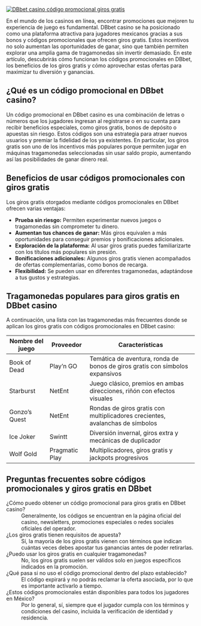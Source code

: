[![DBbet casino código promocional giros gratis](https://123-caf.pages.dev/gitsignup.png)](https://vrmoo.ru/Bt82HjjY)

<p>En el mundo de los casinos en línea, encontrar promociones que mejoren tu experiencia de juego es fundamental. DBbet casino se ha posicionado como una plataforma atractiva para jugadores mexicanos gracias a sus bonos y códigos promocionales que ofrecen giros gratis. Estos incentivos no solo aumentan las oportunidades de ganar, sino que también permiten explorar una amplia gama de tragamonedas sin invertir demasiado. En este artículo, descubrirás cómo funcionan los códigos promocionales en DBbet, los beneficios de los giros gratis y cómo aprovechar estas ofertas para maximizar tu diversión y ganancias.</p>  <h2>¿Qué es un código promocional en DBbet casino?</h2> <p>Un código promocional en DBbet casino es una combinación de letras o números que los jugadores ingresan al registrarse o en su cuenta para recibir beneficios especiales, como giros gratis, bonos de depósito o apuestas sin riesgo. Estos códigos son una estrategia para atraer nuevos usuarios y premiar la fidelidad de los ya existentes. En particular, los giros gratis son uno de los incentivos más populares porque permiten jugar en máquinas tragamonedas seleccionadas sin usar saldo propio, aumentando así las posibilidades de ganar dinero real.</p>  <h2>Beneficios de usar códigos promocionales con giros gratis</h2> <p>Los giros gratis otorgados mediante códigos promocionales en DBbet ofrecen varias ventajas:</p> <ul>   <li><strong>Prueba sin riesgo:</strong> Permiten experimentar nuevos juegos o tragamonedas sin comprometer tu dinero.</li>   <li><strong>Aumentan tus chances de ganar:</strong> Más giros equivalen a más oportunidades para conseguir premios y bonificaciones adicionales.</li>   <li><strong>Exploración de la plataforma:</strong> Al usar giros gratis puedes familiarizarte con los títulos más populares sin presión.</li>   <li><strong>Bonificaciones adicionales:</strong> Algunos giros gratis vienen acompañados de ofertas complementarias, como bonos de recarga.</li>   <li><strong>Flexibilidad:</strong> Se pueden usar en diferentes tragamonedas, adaptándose a tus gustos y estrategias.</li> </ul>  <h2>Tragamonedas populares para giros gratis en DBbet casino</h2> <p>A continuación, una lista con las tragamonedas más frecuentes donde se aplican los giros gratis con códigos promocionales en DBbet casino:</p> <table>   <thead>     <tr>       <th>Nombre del juego</th>       <th>Proveedor</th>       <th>Características</th>     </tr>   </thead>   <tbody>     <tr>       <td>Book of Dead</td>       <td>Play’n GO</td>       <td>Temática de aventura, ronda de bonos de giros gratis con símbolos expansivos</td>     </tr>     <tr>       <td>Starburst</td>       <td>NetEnt</td>       <td>Juego clásico, premios en ambas direcciones, riñón con efectos visuales</td>     </tr>     <tr>       <td>Gonzo’s Quest</td>       <td>NetEnt</td>       <td>Rondas de giros gratis con multiplicadores crecientes, avalanchas de símbolos</td>     </tr>     <tr>       <td>Ice Joker</td>       <td>Swintt</td>       <td>Diversión invernal, giros extra y mecánicas de duplicador</td>     </tr>     <tr>       <td>Wolf Gold</td>       <td>Pragmatic Play</td>       <td>Multiplicadores, giros gratis y jackpots progresivos</td>     </tr>   </tbody> </table>  <h2>Preguntas frecuentes sobre códigos promocionales y giros gratis en DBbet</h2> <dl>   <dt>¿Cómo puedo obtener un código promocional para giros gratis en DBbet casino?</dt>   <dd>Generalmente, los códigos se encuentran en la página oficial del casino, newsletters, promociones especiales o redes sociales oficiales del operador.</dd>    <dt>¿Los giros gratis tienen requisitos de apuesta?</dt>   <dd>Sí, la mayoría de los giros gratis vienen con términos que indican cuántas veces debes apostar tus ganancias antes de poder retirarlas.</dd>    <dt>¿Puedo usar los giros gratis en cualquier tragamonedas?</dt>   <dd>No, los giros gratis suelen ser válidos solo en juegos específicos indicados en la promoción.</dd>    <dt>¿Qué pasa si no uso el código promocional dentro del plazo establecido?</dt>   <dd>El código expirará y no podrás reclamar la oferta asociada, por lo que es importante activarlo a tiempo.</dd>    <dt>¿Estos códigos promocionales están disponibles para todos los jugadores en México?</dt>   <dd>Por lo general, sí, siempre que el jugador cumpla con los términos y condiciones del casino, incluida la verificación de identidad y residencia.</dd> </dl>